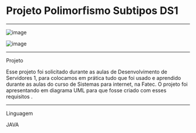 # Projeto  Polimorfismo  Subtipos DS1
**************************************************************************************
![image](https://github.com/chritianegozza/PolimorfismoSubtiposDS1/assets/72118415/711f5d68-659b-4a7c-a286-280b74616ee2)


![image](https://github.com/chritianegozza/PolimorfismoSubtiposDS1/assets/72118415/95391f85-9ec3-459f-a92c-756ccd0ed9f1)

****************************************************************************************
Projeto


Esse projeto foi solicitado durante as aulas de Desenvolvimento de Servidores 1, para 
colocamos em prática tudo que foi usado e aprendido durante as aulas do curso de 
Sistemas para internet, na Fatec. 
O projeto foi apresentando em diagrama UML para que fosse criado com esses requisitos .
****************************************************************************************
Linguagem

JAVA
